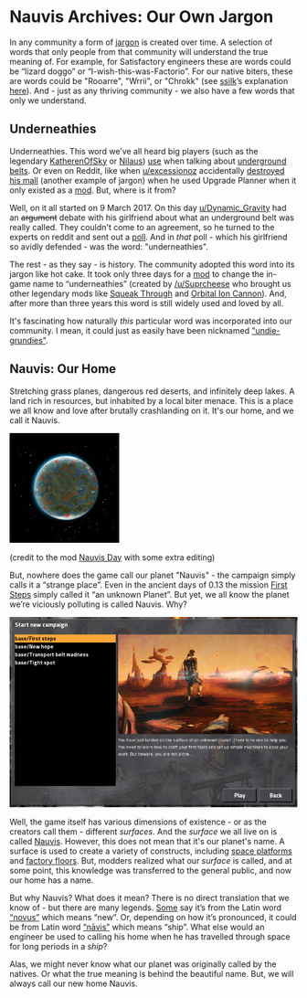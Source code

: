 # Nauvis Archives: Our Own Jargon

In any community a form of [jargon](https://en.wikipedia.org/wiki/Jargon) is created over time. A selection of words that only people from that community will understand the true meaning of. For example, for Satisfactory engineers these are words could be “lizard doggo” or “I-wish-this-was-Factorio”. For our native biters, these are words could be "Rooarre", "Wrrii", or "Chrokk" (see [ssilk](https://forums.factorio.com/memberlist.php?mode=viewprofile&u=507)’s  explanation [here](https://forums.factorio.com/viewtopic.php?t=63040&start=40)). And - just as any thriving community - we also have a few words that only we understand.

## Underneathies

Underneathies. This word we’ve all heard big players (such as the legendary [KatherenOfSky](https://www.youtube.com/channel/UCTIV3KbAvaGEyNjoMoNaGtQ) or [Nilaus](https://www.youtube.com/channel/UCD80bzqJh1N7lOqn7n0vKTg/featured)) [use](https://www.youtube.com/watch?v=PXmwJ5Dq_sA&ab_channel=KatherineOfSky) when talking about [underground belts](https://wiki.factorio.com/Underground_belt). Or even on Reddit, like when [u/excessionoz](https://www.reddit.com/user/excessionoz/) accidentally [destroyed his mall](https://www.reddit.com/r/factorio/comments/9s7x30/tip_be_very_sure_of_your_circumstances_when/) (another example of jargon) when he used Upgrade Planner when it only existed as a [mod](https://mods.factorio.com/mod/upgrade-planner). But, where is it from?

Well, on it all started on 9 March 2017. On this day [u/Dynamic_Gravity](https://www.reddit.com/user/Dynamic_Gravity/) had an ~~argument~~ debate with his girlfriend about what an underground belt was really called. They couldn't come to an agreement, so he turned to the experts on reddit and sent out a [poll](https://www.reddit.com/r/factorio/comments/5yi071/need_your_help_in_settling_a_debate_with_gf/). And in *that* poll - which his girlfriend so avidly defended - was the word: "underneathies".

The rest - as they say -  is history. The community adopted this word into its jargon like hot cake. It took only three days for a [mod](https://mods.factorio.com/mod/Underneathies) to change the in-game name to “underneathies” (created by [/u/Suprcheese](https://www.reddit.com/user/Suprcheese/) who brought us other legendary mods like [Squeak Through](https://mods.factorio.com/mod/Squeak%20Through) and [Orbital Ion Cannon](https://mods.factorio.com/mod/Orbital%20Ion%20Cannon)). And, after more than three years this word is still widely used and loved by all. 

It's fascinating how naturally *this* particular word was incorporated into our community. I mean, it could just as easily have been nicknamed ["undie-grundies"](https://www.reddit.com/r/factorio/comments/5yi071/need_your_help_in_settling_a_debate_with_gf/deqgd0x?utm_medium=android_app&utm_source=share&context=3).

## Nauvis: Our Home

Stretching grass planes, dangerous red deserts, and infinitely deep lakes. A land rich in resources, but inhabited by a local biter menace. This is a place we all know and love after brutally crashlanding on it. It's our home, and we call it Nauvis. 

![Nauvis Day Picture](media/nauvis_day.jpg)

(credit to the mod [Nauvis Day](https://mods.factorio.com/mod/NauvisDay) with some extra editing)

But, nowhere does the game call our planet "Nauvis" - the campaign simply calls it a “strange place”. Even in the ancient days of 0.13 the mission [First Steps](https://forums.factorio.com/viewtopic.php?t=51100) simply called it “an unknown Planet”. But yet, we all know the planet we’re viciously polluting is called Nauvis. Why?

![First Steps Mission in 0.13](media/first_steps.png)

Well, the game itself has various dimensions of existence - or as the creators call them - different *surfaces*. And the *surface* we all live on is called [Nauvis](https://lua-api.factorio.com/latest/LuaSurface.html). However, this does not mean that it's our planet's name. A surface is used to create a variety of constructs, including [space platforms](https://mods.factorio.com/mod/space-exploration) and [factory floors](https://mods.factorio.com/mod/Factorissimo2). But, modders realized what our *surface* is called, and at some point, this knowledge was transferred to the general public, and now our home has a name.

But why Nauvis? What does it mean? There is no direct translation that we know of - but there are many legends. [Some](https://www.reddit.com/r/factorio/comments/7erfs8/whats_the_origin_of_the_planets_name_nauvis/dq7faa4?utm_medium=android_app&utm_source=share&context=3) say it’s from the Latin word [“novus”](https://en.wiktionary.org/wiki/novus) which means “new”. Or, depending on how it’s pronounced, it could be from Latin word [“nāvis”](https://en.wiktionary.org/wiki/navis) which means “ship”. What else would an engineer be used to calling his home when he has travelled through space for long periods in a *ship*?

Alas, we might never know what our planet was originally called by the natives. Or what the true meaning is behind the beautiful name. But, we will always call our new home Nauvis.
